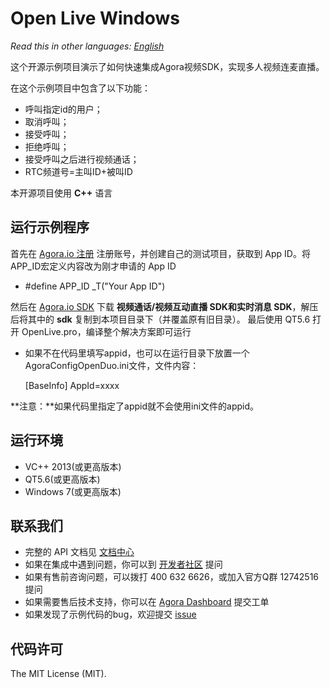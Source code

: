 # Open Live Windows

*Read this in other languages: [English](README.md)*

这个开源示例项目演示了如何快速集成Agora视频SDK，实现多人视频连麦直播。

在这个示例项目中包含了以下功能：

- 呼叫指定id的用户；
- 取消呼叫；
- 接受呼叫；
- 拒绝呼叫；
- 接受呼叫之后进行视频通话；
- RTC频道号=主叫ID+被叫ID

本开源项目使用 **C++** 语言

## 运行示例程序
首先在 [Agora.io 注册](https://dashboard.agora.io/cn/signup/) 注册账号，并创建自己的测试项目，获取到 App ID。将 APP_ID宏定义内容改为刚才申请的 App ID


* #define APP_ID _T("Your App ID")

然后在 [Agora.io SDK](https://www.agora.io/cn/download/) 下载 **视频通话/视频互动直播 SDK和实时消息 SDK**，解压后将其中的 **sdk** 复制到本项目目录下（并覆盖原有旧目录）。
最后使用 QT5.6 打开 OpenLive.pro，编译整个解决方案即可运行

* 如果不在代码里填写appid，也可以在运行目录下放置一个AgoraConfigOpenDuo.ini文件，文件内容：

    [BaseInfo]
    AppId=xxxx

**注意：**如果代码里指定了appid就不会使用ini文件的appid。


## 运行环境
* VC++ 2013(或更高版本)
* QT5.6(或更高版本)
* Windows 7(或更高版本)

## 联系我们

- 完整的 API 文档见 [文档中心](https://docs.agora.io/cn/)
- 如果在集成中遇到问题，你可以到 [开发者社区](https://dev.agora.io/cn/) 提问
- 如果有售前咨询问题，可以拨打 400 632 6626，或加入官方Q群 12742516 提问
- 如果需要售后技术支持，你可以在 [Agora Dashboard](https://dashboard.agora.io) 提交工单
- 如果发现了示例代码的bug，欢迎提交 [issue](https://github.com/AgoraIO/Basic-Video-Call/issues)

## 代码许可

The MIT License (MIT).
